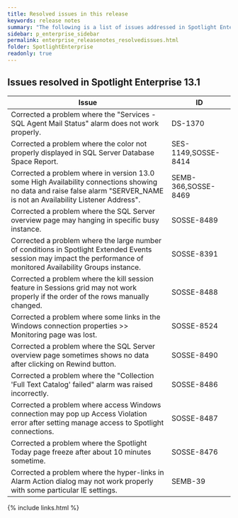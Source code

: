 ```yaml
---
title: Resolved issues in this release
keywords: release notes
summary: "The following is a list of issues addressed in Spotlight Enterprise 13.1"
sidebar: p_enterprise_sidebar
permalink: enterprise_releasenotes_resolvedissues.html
folder: SpotlightEnterprise
readonly: true
---
```




## Issues resolved in Spotlight Enterprise 13.1

Issue | ID
------|---
Corrected a problem where the "Services - SQL Agent Mail Status" alarm does not work properly. | DS-1370
Corrected a problem where the color not properly displayed in SQL Server Database Space Report.| SES-1149,SOSSE-8414
Corrected a problem where in version 13.0 some High Availability connections showing no data and raise false alarm "SERVER_NAME is not an Availability Listener Address".| SEMB-366,SOSSE-8469
Corrected a problem where the SQL Server overview page may hanging in specific busy instance.| SOSSE-8489
Corrected a problem where the large number of conditions in Spotlight Extended Events session may impact the performance of monitored Availability Groups instance.| SOSSE-8391
Corrected a problem where the kill session feature in Sessions grid may not work properly if the order of the rows manually changed.| SOSSE-8488
Corrected a problem where some links in the Windows connection properties >> Monitoring page was lost.| SOSSE-8524
Corrected a problem where the SQL Server overview page sometimes shows no data after clicking on Rewind button.| SOSSE-8490
Corrected a problem where the "Collection 'Full Text Catalog' failed" alarm was raised incorrectly.| SOSSE-8486
Corrected a problem where access Windows connection may pop up Access Violation error after setting manage access to Spotlight connections.| SOSSE-8487
Corrected a problem where the Spotlight Today page freeze after about 10 minutes sometime.| SOSSE-8476
Corrected a problem where the hyper-links in Alarm Action dialog may not work properly with some particular IE settings.| SEMB-39

{% include links.html %}
